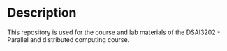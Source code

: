 # Description
This repository is used for the course and lab materials of the DSAI3202 -  Parallel and distributed computing course.
